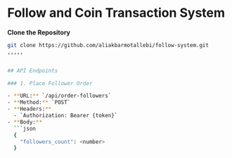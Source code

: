 # Follow and Coin Transaction System

**Clone the Repository**

````bash
git clone https://github.com/aliakbarmotallebi/follow-system.git
,,,,,


## API Endpoints

### 1. Place Follower Order

- **URL:** `/api/order-followers`
- **Method:** `POST`
- **Headers:**
  - `Authorization: Bearer {token}`
- **Body:**
  ```json
  {
    "followers_count": <number>
  }
````
